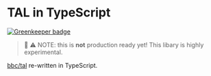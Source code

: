 # TAL in TypeScript

[![Greenkeeper badge](https://badges.greenkeeper.io/lionralfs/tal-ts.svg)](https://greenkeeper.io/)

> 🚨 ⚠️ NOTE: this is **not** production ready yet! This libary is highly experimental.

[bbc/tal](https://github.com/bbc/tal) re-written in TypeScript.
